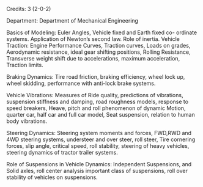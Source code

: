 Credits: 3 (2-0-2)

Department: Department of Mechanical Engineering

Basics of Modeling: Euler Angles, Vehicle fixed and Earth fixed co- ordinate systems. Application of Newton’s second law. Role of inertia. Vehicle Traction: Engine Performance Curves, Traction curves, Loads on grades, Aerodynamic resistance, ideal gear shifting positions, Rolling Resistance, Transverse weight shift due to accelerations, maximum acceleration, Traction limits.

Braking Dynamics: Tire road friction, braking efficiency, wheel lock up, wheel skidding, performance with anti-lock brake systems.

Vehicle Vibrations: Measures of Ride quality, predictions of vibrations, suspension stiffness and damping, road roughness models, response to speed breakers, Heave, pitch and roll phenomenon of dynamic Motion, quarter car, half car and full car model, Seat suspension, relation to human body vibrations.

Steering Dynamics: Steering system moments and forces, FWD,RWD and 4WD steering systems, understeer and over steer, roll steer, Tire cornering forces, slip angle, critical speed, roll stability, steering of heavy vehicles, steering dynamics of tractor trailer systems.

Role of Suspensions in Vehicle Dynamics: Independent Suspensions, and Solid axles, roll center analysis important class of suspensions, roll over stability of vehicles on suspensions.
